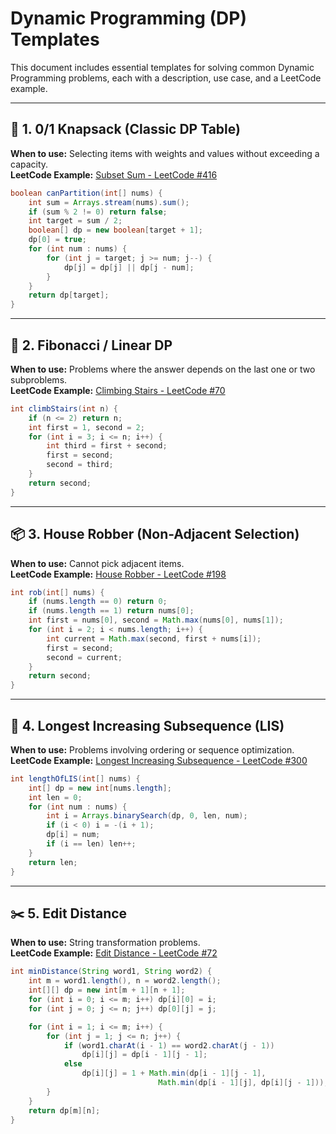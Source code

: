 # Dynamic Programming (DP) Templates

This document includes essential templates for solving common Dynamic Programming problems, each with a description, use case, and a LeetCode example.

---

## 🧱 1. 0/1 Knapsack (Classic DP Table)
**When to use:** Selecting items with weights and values without exceeding a capacity.  
**LeetCode Example:** [Subset Sum - LeetCode #416](https://leetcode.com/problems/partition-equal-subset-sum/)

```java
boolean canPartition(int[] nums) {
    int sum = Arrays.stream(nums).sum();
    if (sum % 2 != 0) return false;
    int target = sum / 2;
    boolean[] dp = new boolean[target + 1];
    dp[0] = true;
    for (int num : nums) {
        for (int j = target; j >= num; j--) {
            dp[j] = dp[j] || dp[j - num];
        }
    }
    return dp[target];
}
```

---

## 🔁 2. Fibonacci / Linear DP
**When to use:** Problems where the answer depends on the last one or two subproblems.  
**LeetCode Example:** [Climbing Stairs - LeetCode #70](https://leetcode.com/problems/climbing-stairs/)

```java
int climbStairs(int n) {
    if (n <= 2) return n;
    int first = 1, second = 2;
    for (int i = 3; i <= n; i++) {
        int third = first + second;
        first = second;
        second = third;
    }
    return second;
}
```

---

## 📦 3. House Robber (Non-Adjacent Selection)
**When to use:** Cannot pick adjacent items.  
**LeetCode Example:** [House Robber - LeetCode #198](https://leetcode.com/problems/house-robber/)

```java
int rob(int[] nums) {
    if (nums.length == 0) return 0;
    if (nums.length == 1) return nums[0];
    int first = nums[0], second = Math.max(nums[0], nums[1]);
    for (int i = 2; i < nums.length; i++) {
        int current = Math.max(second, first + nums[i]);
        first = second;
        second = current;
    }
    return second;
}
```

---

## 🧠 4. Longest Increasing Subsequence (LIS)
**When to use:** Problems involving ordering or sequence optimization.  
**LeetCode Example:** [Longest Increasing Subsequence - LeetCode #300](https://leetcode.com/problems/longest-increasing-subsequence/)

```java
int lengthOfLIS(int[] nums) {
    int[] dp = new int[nums.length];
    int len = 0;
    for (int num : nums) {
        int i = Arrays.binarySearch(dp, 0, len, num);
        if (i < 0) i = -(i + 1);
        dp[i] = num;
        if (i == len) len++;
    }
    return len;
}
```

---

## ✂️ 5. Edit Distance
**When to use:** String transformation problems.  
**LeetCode Example:** [Edit Distance - LeetCode #72](https://leetcode.com/problems/edit-distance/)

```java
int minDistance(String word1, String word2) {
    int m = word1.length(), n = word2.length();
    int[][] dp = new int[m + 1][n + 1];
    for (int i = 0; i <= m; i++) dp[i][0] = i;
    for (int j = 0; j <= n; j++) dp[0][j] = j;

    for (int i = 1; i <= m; i++) {
        for (int j = 1; j <= n; j++) {
            if (word1.charAt(i - 1) == word2.charAt(j - 1))
                dp[i][j] = dp[i - 1][j - 1];
            else
                dp[i][j] = 1 + Math.min(dp[i - 1][j - 1],
                                 Math.min(dp[i - 1][j], dp[i][j - 1]));
        }
    }
    return dp[m][n];
}
```
